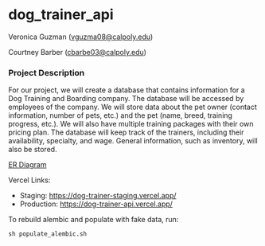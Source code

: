 # dog_trainer_api

Veronica Guzman (vguzma08@calpoly.edu)

Courtney Barber (cbarbe03@calpoly.edu)

### Project Description
For our project, we will create a database that contains information for a Dog Training and Boarding company. The database will be accessed by employees of the company. We will store data about the pet owner (contact information, number of pets, etc.) and the pet (name, breed, training progress, etc.). We will also have multiple training packages with their own pricing plan. The database will keep track of the trainers, including their availability, specialty, and wage. General information, such as inventory, will also be stored. 


[ER Diagram](Documentation/ER_Dog_Trainer_Diagram.pdf)

Vercel Links:
- Staging: https://dog-trainer-staging.vercel.app/
- Production: https://dog-trainer-api.vercel.app/

To rebuild alembic and populate with fake data, run:
```
sh populate_alembic.sh
```
